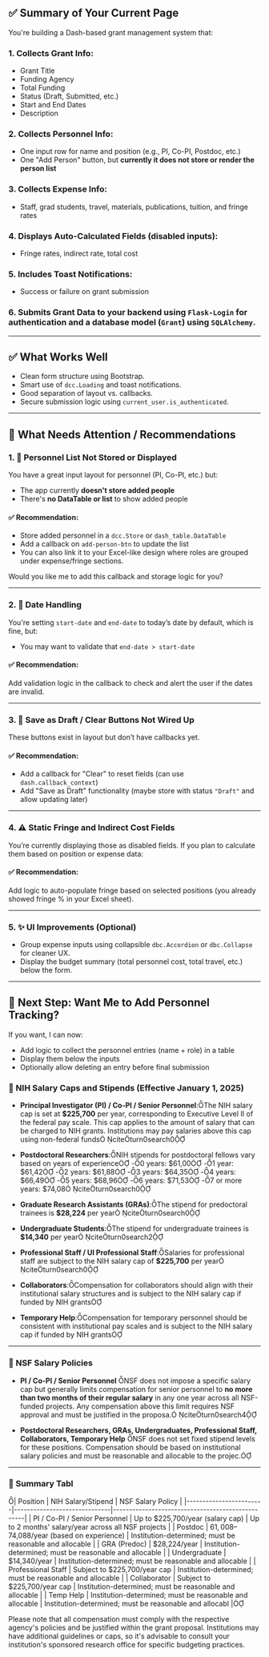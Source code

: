 ## ✅ **Summary of Your Current Page**

You're building a Dash-based grant management system that:

### 1. **Collects Grant Info:**
- Grant Title
- Funding Agency
- Total Funding
- Status (Draft, Submitted, etc.)
- Start and End Dates
- Description

### 2. **Collects Personnel Info:**
- One input row for name and position (e.g., PI, Co-PI, Postdoc, etc.)
- One "Add Person" button, but **currently it does not store or render the person list**

### 3. **Collects Expense Info:**
- Staff, grad students, travel, materials, publications, tuition, and fringe rates

### 4. **Displays Auto-Calculated Fields (disabled inputs):**
- Fringe rates, indirect rate, total cost

### 5. **Includes Toast Notifications**:
- Success or failure on grant submission

### 6. **Submits Grant Data** to your backend using `Flask-Login` for authentication and a database model (`Grant`) using `SQLAlchemy`.

---

## ✅ **What Works Well**

- Clean form structure using Bootstrap.
- Smart use of `dcc.Loading` and toast notifications.
- Good separation of layout vs. callbacks.
- Secure submission logic using `current_user.is_authenticated`.

---

## 🔧 **What Needs Attention / Recommendations**

### 1. 🔁 **Personnel List Not Stored or Displayed**
You have a great input layout for personnel (PI, Co-PI, etc.) but:
- The app currently **doesn't store added people**
- There's **no DataTable or list** to show added people

#### ✅ Recommendation:
- Store added personnel in a `dcc.Store` or `dash_table.DataTable`
- Add a callback on `add-person-btn` to update the list
- You can also link it to your Excel-like design where roles are grouped under expense/fringe sections.

Would you like me to add this callback and storage logic for you?

---

### 2. 📅 **Date Handling**
You're setting `start-date` and `end-date` to today’s date by default, which is fine, but:
- You may want to validate that `end-date > start-date`

#### ✅ Recommendation:
Add validation logic in the callback to check and alert the user if the dates are invalid.

---

### 3. 🔄 **Save as Draft / Clear Buttons Not Wired Up**
These buttons exist in layout but don’t have callbacks yet.

#### ✅ Recommendation:
- Add a callback for "Clear" to reset fields (can use `dash.callback_context`)
- Add "Save as Draft" functionality (maybe store with status `"Draft"` and allow updating later)

---

### 4. ⚠️ **Static Fringe and Indirect Cost Fields**
You’re currently displaying those as disabled fields. If you plan to calculate them based on position or expense data:

#### ✅ Recommendation:
Add logic to auto-populate fringe based on selected positions (you already showed fringe % in your Excel sheet).

---

### 5. ✨ **UI Improvements (Optional)**
- Group expense inputs using collapsible `dbc.Accordion` or `dbc.Collapse` for cleaner UX.
- Display the budget summary (total personnel cost, total travel, etc.) below the form.

---

## 🔄 Next Step: Want Me to Add Personnel Tracking?

If you want, I can now:
- Add logic to collect the personnel entries (name + role) in a table
- Display them below the inputs
- Optionally allow deleting an entry before final submission































### 🧾 NIH Salary Caps and Stipends (Effective January 1, 2025)

- **Principal Investigator (PI) / Co-PI / Senior Personnel**:The NIH salary cap is set at **$225,700** per year, corresponding to Executive Level II of the federal pay scale. This cap applies to the amount of salary that can be charged to NIH grants. Institutions may pay salaries above this cap using non-federal funds citeturn0search0

- **Postdoctoral Researchers**:NIH stipends for postdoctoral fellows vary based on years of experience
  -0 years: $61,00
  -1 year: $61,42
  -2 years: $61,88
  -3 years: $64,35
  -4 years: $66,49
  -5 years: $68,96
  -6 years: $71,53
  -7 or more years: $74,08 citeturn0search0

- **Graduate Research Assistants (GRAs)**:The stipend for predoctoral trainees is **$28,224** per year citeturn0search0

- **Undergraduate Students**:The stipend for undergraduate trainees is **$14,340** per year citeturn0search2

- **Professional Staff / UI Professional Staff**:Salaries for professional staff are subject to the NIH salary cap of **$225,700** per year citeturn0search0

- **Collaborators**:Compensation for collaborators should align with their institutional salary structures and is subject to the NIH salary cap if funded by NIH grants

- **Temporary Help**:Compensation for temporary personnel should be consistent with institutional pay scales and is subject to the NIH salary cap if funded by NIH grants

---

### 📄 NSF Salary Policies

- **PI / Co-PI / Senior Personnel** NSF does not impose a specific salary cap but generally limits compensation for senior personnel to **no more than two months of their regular salary** in any one year across all NSF-funded projects. Any compensation above this limit requires NSF approval and must be justified in the proposa. citeturn0search4

- **Postdoctoral Researchers, GRAs, Undergraduates, Professional Staff, Collaborators, Temporary Help** NSF does not set fixed stipend levels for these positions. Compensation should be based on institutional salary policies and must be reasonable and allocable to the projec.

---

### 📌 Summary Tabl

| Position               | NIH Salary/Stipend           | NSF Salary Policy                                |
|------------------------|------------------------------|--------------------------------------------------|
| PI / Co-PI / Senior Personnel | Up to $225,700/year (salary cap) | Up to 2 months' salary/year across all NSF projects |
| Postdoc                | $61,008–$74,088/year (based on experience) | Institution-determined; must be reasonable and allocable |
| GRA (Predoc)           | $28,224/year                 | Institution-determined; must be reasonable and allocable |
| Undergraduate          | $14,340/year                 | Institution-determined; must be reasonable and allocable |
| Professional Staff     | Subject to $225,700/year cap | Institution-determined; must be reasonable and allocable |
| Collaborator           | Subject to $225,700/year cap | Institution-determined; must be reasonable and allocable |
| Temp Help              | Institution-determined; must be reasonable and allocable | Institution-determined; must be reasonable and allocabl |

Please note that all compensation must comply with the respective agency's policies and be justified within the grant proposal. Institutions may have additional guidelines or caps, so it's advisable to consult your institution's sponsored research office for specific budgeting practices. 
